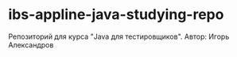 # ibs-appline-java-studying-repo
Репозиторий для курса "Java для тестировщиков". Автор: Игорь Александров
